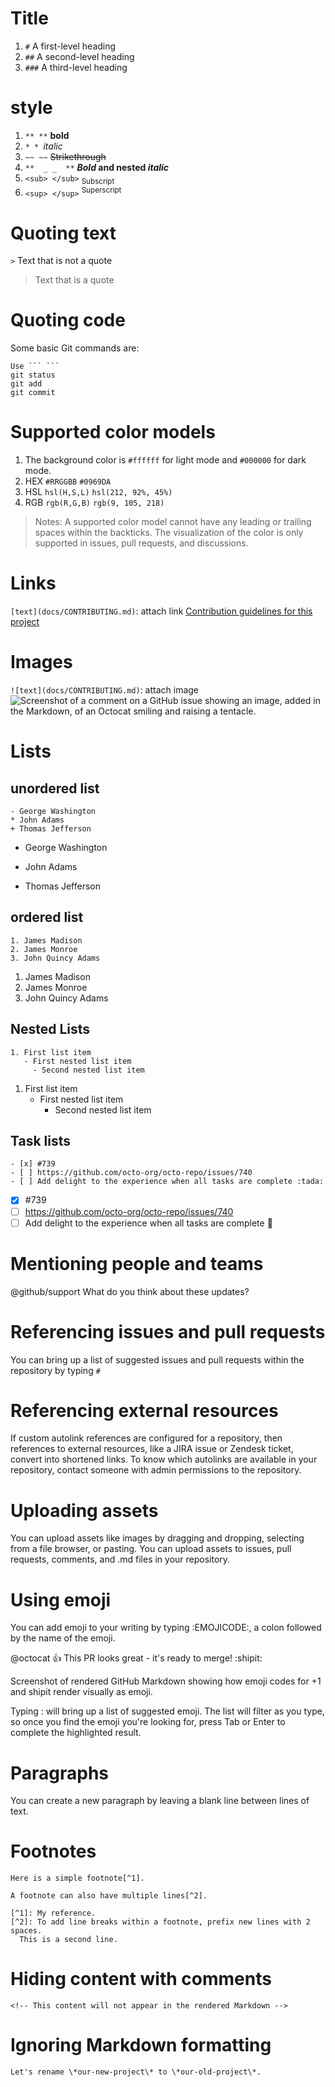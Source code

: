# Title
1. ```#``` A first-level heading
2. ```##``` A second-level heading
3. ```###``` A third-level heading

# style
1.  ```** **``` **bold**
2. ```* * ```*italic*
3. ```~~ ~~``` ~~Strikethrough~~
4. ```**  _ _  **``` **_Bold_ and nested _italic_**
5. ```<sub> </sub>``` <sub>Subscript</sub>
6. ```<sup> </sup>``` <sup> Superscript </sup>

# Quoting text
```>```  Text that is not a quote
> Text that is a quote

# Quoting code
Some basic Git commands are:
```
Use ``` ``` 
git status
git add
git commit
```

# Supported color models
1. The background color is `#ffffff` for light mode and `#000000` for dark mode.
2. HEX	`#RRGGBB`	`#0969DA`
3. HSL	`hsl(H,S,L)`	`hsl(212, 92%, 45%)`
4. RGB	`rgb(R,G,B)`	`rgb(9, 105, 218)`

>Notes:
A supported color model cannot have any leading or trailing spaces within the backticks.
The visualization of the color is only supported in issues, pull requests, and discussions.

# Links
`[text](docs/CONTRIBUTING.md)`: attach link
[Contribution guidelines for this project](docs/CONTRIBUTING.md)

# Images
`![text](docs/CONTRIBUTING.md)`: attach image
![Screenshot of a comment on a GitHub issue showing an image, added in the Markdown, of an Octocat smiling and raising a tentacle.](https://myoctocat.com/assets/images/base-octocat.svg)

# Lists
## unordered list
```
- George Washington
* John Adams
+ Thomas Jefferson
```

- George Washington
* John Adams
+ Thomas Jefferson

## ordered list
```
1. James Madison
2. James Monroe
3. John Quincy Adams
```

1. James Madison
2. James Monroe
3. John Quincy Adams

## Nested Lists
```
1. First list item
   - First nested list item
     - Second nested list item
```

1. First list item
    - First nested list item
        - Second nested list item

## Task lists
```
- [x] #739
- [ ] https://github.com/octo-org/octo-repo/issues/740
- [ ] Add delight to the experience when all tasks are complete :tada:
```
- [x] #739
- [ ] https://github.com/octo-org/octo-repo/issues/740
- [ ] Add delight to the experience when all tasks are complete :tada:

# Mentioning people and teams
@github/support What do you think about these updates?

# Referencing issues and pull requests
You can bring up a list of suggested issues and pull requests within the repository by typing `#`

# Referencing external resources
If custom autolink references are configured for a repository, then references to external resources, like a JIRA issue or Zendesk ticket, convert into shortened links. To know which autolinks are available in your repository, contact someone with admin permissions to the repository. 

# Uploading assets
You can upload assets like images by dragging and dropping, selecting from a file browser, or pasting. You can upload assets to issues, pull requests, comments, and .md files in your repository.

# Using emoji
You can add emoji to your writing by typing :EMOJICODE:, a colon followed by the name of the emoji.

@octocat :+1: This PR looks great - it's ready to merge! :shipit:

Screenshot of rendered GitHub Markdown showing how emoji codes for +1 and shipit render visually as emoji.

Typing : will bring up a list of suggested emoji. The list will filter as you type, so once you find the emoji you're looking for, press Tab or Enter to complete the highlighted result.

# Paragraphs
You can create a new paragraph by leaving a blank line between lines of text.

# Footnotes
```
Here is a simple footnote[^1].

A footnote can also have multiple lines[^2].

[^1]: My reference.
[^2]: To add line breaks within a footnote, prefix new lines with 2 spaces.
  This is a second line.
```

# Hiding content with comments
`<!-- This content will not appear in the rendered Markdown -->`

# Ignoring Markdown formatting
`Let's rename \*our-new-project\* to \*our-old-project\*.`



